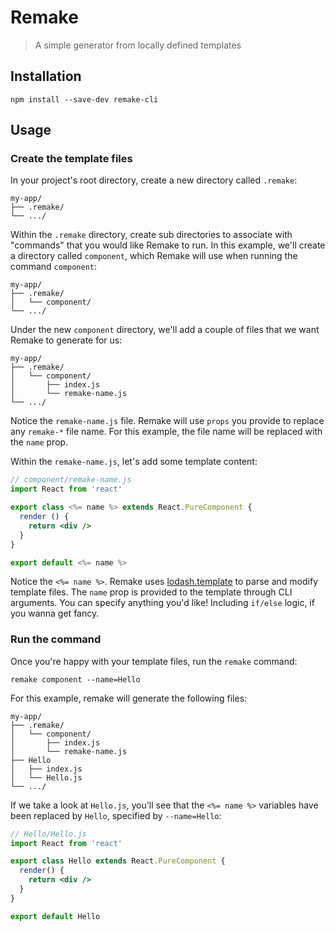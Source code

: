 # Remake

> A simple generator from locally defined templates

## Installation

```
npm install --save-dev remake-cli
```

## Usage

### Create the template files

In your project's root directory, create a new directory called `.remake`:

```
my-app/
├── .remake/
└── .../
```

Within the `.remake` directory, create sub directories to associate with "commands" that you would like Remake to run. In this example, we'll create a directory called `component`, which Remake will use when running the command `component`:

```
my-app/
├── .remake/
│   └── component/
└── .../
```

Under the new `component` directory, we'll add a couple of files that we want Remake to generate for us:

```
my-app/
├── .remake/
│   └── component/
│       ├── index.js
│       └── remake-name.js
└── .../
```

Notice the `remake-name.js` file. Remake will use `props` you provide to replace any `remake-*` file name. For this example, the file name will be replaced with the `name` prop.

Within the `remake-name.js`, let's add some template content:

```jsx
// component/remake-name.js
import React from 'react'

export class <%= name %> extends React.PureComponent {
  render () {
    return <div />
  }
}

export default <%= name %>
```

Notice the `<%= name %>`. Remake uses [lodash.template](https://lodash.com/docs/4.17.11#template) to parse and modify template files. The `name` prop is provided to the template through CLI arguments. You can specify anything you'd like! Including `if/else` logic, if you wanna get fancy.

### Run the command

Once you're happy with your template files, run the `remake` command:

```
remake component --name=Hello
```

For this example, remake will generate the following files:

```
my-app/
├── .remake/
│   └── component/
│       ├── index.js
│       └── remake-name.js
├── Hello
│   ├── index.js
│   └── Hello.js
└── .../
```

If we take a look at `Hello.js`, you'll see that the `<%= name %>` variables have been replaced by `Hello`, specified by `--name=Hello`:

```jsx
// Hello/Hello.js
import React from 'react'

export class Hello extends React.PureComponent {
  render() {
    return <div />
  }
}

export default Hello
```
